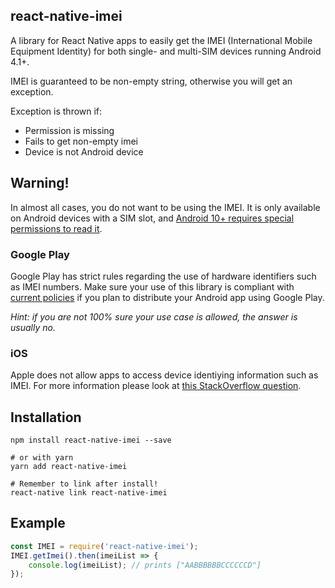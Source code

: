 ## react-native-imei

A library for React Native apps to easily get the IMEI (International Mobile Equipment Identity) for both single- and multi-SIM devices running Android 4.1+.

IMEI is guaranteed to be non-empty string, otherwise you will get an exception.

Exception is thrown if:
  * Permission is missing
  * Fails to get non-empty imei
  * Device is not Android device

## Warning!

In almost all cases, you do not want to be using the IMEI. It is only available on Android devices with a SIM slot, and [Android 10+ requires special permissions to read it](https://developer.android.com/about/versions/10/privacy/changes#non-resettable-device-ids).

### Google Play

Google Play has strict rules regarding the use of hardware identifiers such as IMEI numbers. Make sure your use of this library is compliant with [current policies](https://play.google.com/about/developer-content-policy) if you plan to distribute your Android app using Google Play.

_Hint: if you are not 100% sure your use case is allowed, the answer is usually no._

### iOS

Apple does not allow apps to access device identiying information such as IMEI. For more information please look at [this StackOverflow question](https://stackoverflow.com/a/19927376).

## Installation

```
npm install react-native-imei --save

# or with yarn
yarn add react-native-imei

# Remember to link after install!
react-native link react-native-imei
```

## Example

```javascript
const IMEI = require('react-native-imei');
IMEI.getImei().then(imeiList => {
	console.log(imeiList); // prints ["AABBBBBBCCCCCCD"]
});
```
